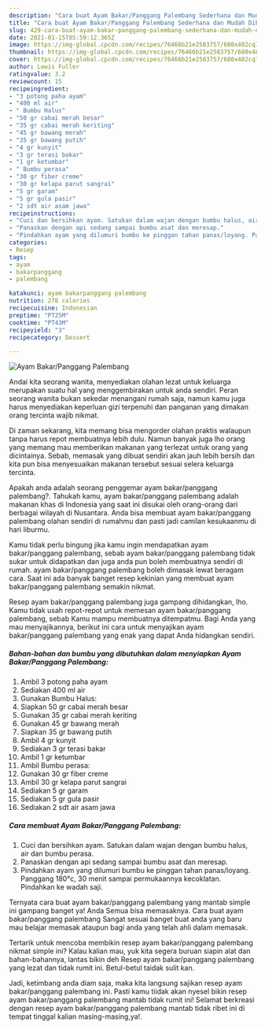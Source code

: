 ```yaml
---
description: "Cara buat Ayam Bakar/Panggang Palembang Sederhana dan Mudah Dibuat"
title: "Cara buat Ayam Bakar/Panggang Palembang Sederhana dan Mudah Dibuat"
slug: 429-cara-buat-ayam-bakar-panggang-palembang-sederhana-dan-mudah-dibuat
date: 2021-01-15T05:59:12.365Z
image: https://img-global.cpcdn.com/recipes/76466b21e2583757/680x482cq70/ayam-bakarpanggang-palembang-foto-resep-utama.jpg
thumbnail: https://img-global.cpcdn.com/recipes/76466b21e2583757/680x482cq70/ayam-bakarpanggang-palembang-foto-resep-utama.jpg
cover: https://img-global.cpcdn.com/recipes/76466b21e2583757/680x482cq70/ayam-bakarpanggang-palembang-foto-resep-utama.jpg
author: Lewis Fuller
ratingvalue: 3.2
reviewcount: 15
recipeingredient:
- "3 potong paha ayam"
- "400 ml air"
- " Bumbu Halus"
- "50 gr cabai merah besar"
- "35 gr cabai merah keriting"
- "45 gr bawang merah"
- "35 gr bawang putih"
- "4 gr kunyit"
- "3 gr terasi bakar"
- "1 gr ketumbar"
- " Bumbu perasa"
- "30 gr fiber creme"
- "30 gr kelapa parut sangrai"
- "5 gr garam"
- "5 gr gula pasir"
- "2 sdt air asam jawa"
recipeinstructions:
- "Cuci dan bersihkan ayam. Satukan dalam wajan dengan bumbu halus, air dan bumbu perasa."
- "Panaskan dengan api sedang sampai bumbu asat dan meresap."
- "Pindahkan ayam yang dilumuri bumbu ke pinggan tahan panas/loyang. Panggang 180°c, 30 menit sampai permukaannya kecoklatan. Pindahkan ke wadah saji."
categories:
- Resep
tags:
- ayam
- bakarpanggang
- palembang

katakunci: ayam bakarpanggang palembang 
nutrition: 278 calories
recipecuisine: Indonesian
preptime: "PT25M"
cooktime: "PT43M"
recipeyield: "3"
recipecategory: Dessert

---
```



![Ayam Bakar/Panggang Palembang](https://img-global.cpcdn.com/recipes/76466b21e2583757/680x482cq70/ayam-bakarpanggang-palembang-foto-resep-utama.jpg)

Andai kita seorang wanita, menyediakan olahan lezat untuk keluarga merupakan suatu hal yang menggembirakan untuk anda sendiri. Peran seorang  wanita bukan sekedar menangani rumah saja, namun kamu juga harus menyediakan keperluan gizi terpenuhi dan panganan yang dimakan orang tercinta wajib nikmat.

Di zaman  sekarang, kita memang bisa mengorder olahan praktis walaupun tanpa harus repot membuatnya lebih dulu. Namun banyak juga lho orang yang memang mau memberikan makanan yang terlezat untuk orang yang dicintainya. Sebab, memasak yang dibuat sendiri akan jauh lebih bersih dan kita pun bisa menyesuaikan makanan tersebut sesuai selera keluarga tercinta. 



Apakah anda adalah seorang penggemar ayam bakar/panggang palembang?. Tahukah kamu, ayam bakar/panggang palembang adalah makanan khas di Indonesia yang saat ini disukai oleh orang-orang dari berbagai wilayah di Nusantara. Anda bisa membuat ayam bakar/panggang palembang olahan sendiri di rumahmu dan pasti jadi camilan kesukaanmu di hari liburmu.

Kamu tidak perlu bingung jika kamu ingin mendapatkan ayam bakar/panggang palembang, sebab ayam bakar/panggang palembang tidak sukar untuk didapatkan dan juga anda pun boleh membuatnya sendiri di rumah. ayam bakar/panggang palembang boleh dimasak lewat beragam cara. Saat ini ada banyak banget resep kekinian yang membuat ayam bakar/panggang palembang semakin nikmat.

Resep ayam bakar/panggang palembang juga gampang dihidangkan, lho. Kamu tidak usah repot-repot untuk memesan ayam bakar/panggang palembang, sebab Kamu mampu membuatnya ditempatmu. Bagi Anda yang mau menyajikannya, berikut ini cara untuk menyajikan ayam bakar/panggang palembang yang enak yang dapat Anda hidangkan sendiri.

<!--inarticleads1-->

##### Bahan-bahan dan bumbu yang dibutuhkan dalam menyiapkan Ayam Bakar/Panggang Palembang:

1. Ambil 3 potong paha ayam
1. Sediakan 400 ml air
1. Gunakan  Bumbu Halus:
1. Siapkan 50 gr cabai merah besar
1. Gunakan 35 gr cabai merah keriting
1. Gunakan 45 gr bawang merah
1. Siapkan 35 gr bawang putih
1. Ambil 4 gr kunyit
1. Sediakan 3 gr terasi bakar
1. Ambil 1 gr ketumbar
1. Ambil  Bumbu perasa:
1. Gunakan 30 gr fiber creme
1. Ambil 30 gr kelapa parut sangrai
1. Sediakan 5 gr garam
1. Sediakan 5 gr gula pasir
1. Sediakan 2 sdt air asam jawa




<!--inarticleads2-->

##### Cara membuat Ayam Bakar/Panggang Palembang:

1. Cuci dan bersihkan ayam. Satukan dalam wajan dengan bumbu halus, air dan bumbu perasa.
1. Panaskan dengan api sedang sampai bumbu asat dan meresap.
1. Pindahkan ayam yang dilumuri bumbu ke pinggan tahan panas/loyang. Panggang 180°c, 30 menit sampai permukaannya kecoklatan. Pindahkan ke wadah saji.




Ternyata cara buat ayam bakar/panggang palembang yang mantab simple ini gampang banget ya! Anda Semua bisa memasaknya. Cara buat ayam bakar/panggang palembang Sangat sesuai banget buat anda yang baru mau belajar memasak ataupun bagi anda yang telah ahli dalam memasak.

Tertarik untuk mencoba membikin resep ayam bakar/panggang palembang nikmat simple ini? Kalau kalian mau, yuk kita segera buruan siapin alat dan bahan-bahannya, lantas bikin deh Resep ayam bakar/panggang palembang yang lezat dan tidak rumit ini. Betul-betul taidak sulit kan. 

Jadi, ketimbang anda diam saja, maka kita langsung sajikan resep ayam bakar/panggang palembang ini. Pasti kamu tiidak akan nyesel bikin resep ayam bakar/panggang palembang mantab tidak rumit ini! Selamat berkreasi dengan resep ayam bakar/panggang palembang mantab tidak ribet ini di tempat tinggal kalian masing-masing,ya!.

